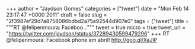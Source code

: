 
+++
author = "Jaydson Gomes"
categories = ["tweet"]
date = "Mon Feb 14 23:17:47 +0000 2011"
draft = false
slug = "2f3987ef29d7a8758086bdbd2a75a92544d907e0"
tags = ["tweet"]
title = """RT @felipenmoura: Faceboo..."""
tweet = true
micro = true
tweet_url = "https://twitter.com/jaydson/status/37289430599479296"
+++
RT @felipenmoura: Facebook phone em abril! http://goo.gl/XaJlP
